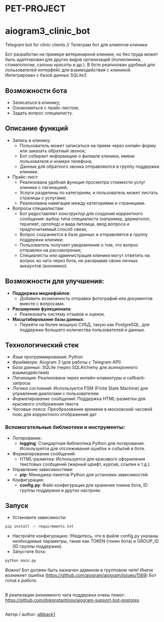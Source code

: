 # PET-PROJECT
# aiogram3_clinic_bot
Telegram bot for clinic clients // Телеграм бот для клиентов клиники

Бот разработан на примере ветеринарной клиники, но без труда может быть адаптирован для других видов организаций (поликлиники, стоматологии, салоны красоты и др.). В боте реализован удобный для пользователей интерфейс для взаимодействия с клиникой. Интегрирован с базой данных SQLite3

## Возможности бота
- Записаться в клинику;
- Ознакомиться с прайс-листом;
- Задать вопрос специалисту.

## Описание функций 
- Запись в клинику:
    - Пользователь может записаться на прием через онлайн-форму или заказать обратный звонок;
    - Бот собирает информацию о филиале клиники, имени пользователя и номере телефона;
    - Данные для обратного звонка отправляются в группу поддержки клиники.
- Прайс-лист:
    - Реализована удобная функция просмотра стоимости услуг клиники с пагинацией;
    - Услуги разделены по категориям, и пользователь может листать страницы с услугами;
    - Реализована навигация между категориями и страницами.
- Вопросы специалистам:
    - Бот редоставляет *конструктор для создания корректного сообщения*: выбор типа специалиста (например, дерматолог, терапевт, ортопед) и вида питомца, ввод вопроса и предпочитаемый способ связи;
    - Вопрос сохраняется в базе данных и отправляется в группу поддержки клиники;
    - Пользователь получает уведомление о том, что вопрос отправлен на рассмотрение;
    - Специалисты или администрация клиники могут ответить на вопрос из чата через бота, не раскрывая своих личных аккаунтов (анонимно).

## Возможности для улучшения:
- **Поддержка медиафайлов**:
    - Добавить возможность отправки фотографий или документов вместе с вопросами.
- **Расширение функционала**:
    - Реализовать систему отзывов и оценок.
- **Масштабирование базы данных**:
    - Перейти на более мощную СУБД, такую как PostgreSQL, для поддержки большего количества пользователей и данных.

## Технологический стек
- *Язык программирования*: Python
- *Фреймворк*: Aiogram 3 (для работы с Telegram API)
- *База данных*: SQLite (через SQLAlchemy для асинхронного взаимодействия)
- *Пагинация*: Реализована через инлайн-клавиатуры и callback-запросы
- *Логика состояний*: Используется FSM (Finite State Machine) для управления диалогами с пользователем
- *Форматирование сообщений*: Поддержка HTML-разметки для красивого отображения текста
- *Часовые пояса*: Преобразование времени в московский часовой пояс для корректного отображения дат

### Вспомогательные библиотеки и инструменты:
- Логирование:
    - **logging**: Стандартная библиотека Python для логирования. Используется для отслеживания ошибок и событий в боте.
- Форматирование сообщений:
    - HTML-разметка: Используется для красивого оформления текстовых сообщений (жирный шрифт, курсив, ссылки и т.д.).   
- Управление зависимостями:
    - **pip**: Менеджер пакетов Python для установки зависимостей.
- Конфигурация:
    - **config.py**: Файл конфигурации для хранения токена бота, ID группы поддержки и других настроек.

## Запуск
- Установите зависимости:
```bash
pip install -r requirements.txt
```
- Настройте конфигурацию:
Убедитесь, что в файле config.py указаны необходимые параметры, такие как TOKEN (токен бота) и GROUP_ID (ID группы поддержки).
- Запустите бота:
```bash
python main.py
```
*Важно!* Бот должен быть назначен админом в групповом чате! Иначе возникнет ошибка (https://github.com/aiogram/aiogram/issues/1569)
*Бот готов к работе.*
##

В реализации анонимного чата поддержки очень помог: https://github.com/dvkonstantinov/aiogram-support-bot-postgres

## 
Автор / author: [albback1](https://github.com/albback1)
